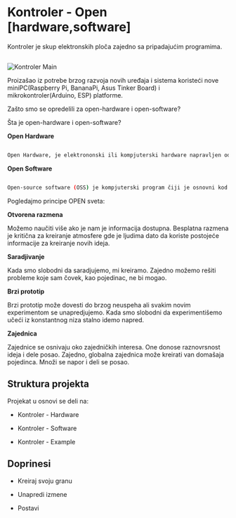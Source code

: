 # Kontroler - Open [hardware,software]

Kontroler je skup elektronskih ploča zajedno sa pripadajućim programima.
## 

![Kontroler Main](https://github.com/tvlada73/Kontroler/blob/master/ReadMeStuff/Spojko%20C5.png)



Proizašao iz potrebe brzog razvoja novih uređaja i sistema koristeći nove miniPC(Raspberry Pi, BananaPi, Asus Tinker Board) i mikrokontroler(Arduino, ESP) platforme.


Zašto smo se opredelili za open-hardware i open-software?



Šta je open-hardware i open-software?



**Open Hardware**

```sh

Open Hardware, je elektrononski ili kompjuterski hardware napravljen od tehnickih i drugih informacija koje mogu biti kopirane i licencirane ali se ipak daju javnosti besplatno. Takve informacije mogu da budu u vidu dokumentacije, šematskih crteža, tehničkih crteža, liste delova itd.

```



  **Open Software**

```sh

Open-source software (OSS) je kompjuterski program čiji je osnovni kod dat javnosti sa licencom kojom se držaocu licence daje pravo da kod studira, menja, i distribuira trećim licima.

```



Pogledajmo principe OPEN sveta:



**Otvorena razmena**

Možemo naučiti više ako je nam je informacija dostupna. Besplatna razmena je kritična za kreiranje atmosfere gde je ljudima dato da koriste postojeće informacije za kreiranje novih ideja.



**Saradjivanje**

Kada smo slobodni da saradjujemo, mi kreiramo. Zajedno možemo rešiti probleme koje sam čovek, kao pojedinac, ne bi mogao.



**Brzi prototip**

Brzi prototip može dovesti do brzog neuspeha ali svakim novim experimentom se unapredjujemo. Kada smo slobodni da experimentišemo učeći iz konstantnog niza stalno idemo napred.



**Zajednica**

Zajednice se osnivaju oko zajedničkih interesa. One donose raznovrsnost ideja i dele posao. Zajedno, globalna zajednica može kreirati van domašaja pojedinca. Množi se napor i deli se posao.





## Struktura projekta



Projekat u osnovi se deli na:

* Kontroler - Hardware

* Kontroler - Software

* Kontroler - Example









## Doprinesi



* Kreiraj svoju granu

* Unapredi izmene

* Postavi











